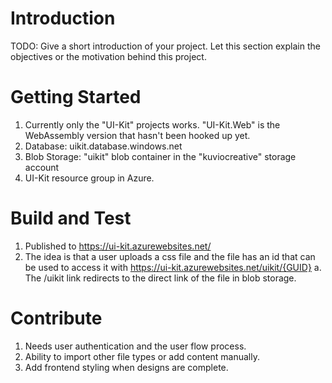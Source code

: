 # Introduction 
TODO: Give a short introduction of your project. Let this section explain the objectives or the motivation behind this project. 

# Getting Started
1.	Currently only the "UI-Kit" projects works. "UI-Kit.Web" is the WebAssembly version that hasn't been hooked up yet.
2.  Database: uikit.database.windows.net
3.  Blob Storage: "uikit" blob container in the "kuviocreative" storage account
4.  UI-Kit resource group in Azure.

# Build and Test
1.  Published to https://ui-kit.azurewebsites.net/
2.  The idea is that a user uploads a css file and the file has an id that can be used to access it with https://ui-kit.azurewebsites.net/uikit/{GUID}
    a. The /uikit link redirects to the direct link of the file in blob storage. 

# Contribute
1. Needs user authentication and the user flow process.
2. Ability to import other file types or add content manually.
3. Add frontend styling when designs are complete.
